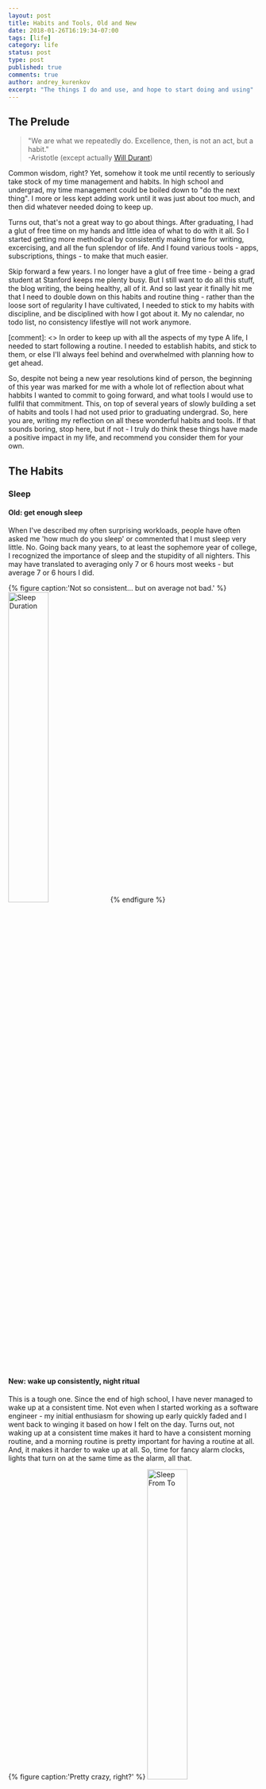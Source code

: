 ```yaml
---
layout: post
title: Habits and Tools, Old and New
date: 2018-01-26T16:19:34-07:00
tags: [life]
category: life
status: post
type: post
published: true
comments: true
author: andrey_kurenkov
excerpt: "The things I do and use, and hope to start doing and using"
---
```

## The Prelude

> "We are what we repeatedly do. Excellence, then, is not an act, but a habit." <br>
-Aristotle (except actually [Will Durant](http://blogs.umb.edu/quoteunquote/2012/05/08/its-a-much-more-effective-quotation-to-attribute-it-to-aristotle-rather-than-to-will-durant/))

Common wisdom, right? Yet, somehow it took me until recently to seriously take stock of my time management and habits. In high school and undergrad, my time management could be boiled down to "do the next thing". I more or less kept adding work until it was just about too much, and then did whatever needed doing to keep up. 

Turns out, that's not a great way to go about things. After graduating, I had a glut of free time on my hands and little idea of what to do with it all. So I started getting more methodical by consistently making time for writing, excercising, and all the fun splendor of life. And I found various tools - apps, subscriptions, things - to make that much easier. 

Skip forward a few years. I no longer have a glut of free time - being a grad student at Stanford keeps me plenty busy. But I still want to do all this stuff, the blog writing, the being healthy, all of it. And so last year it finally hit me that I need to double down on this habits and routine thing - rather than the loose sort of regularity I have cultivated, I needed to stick to my habits with discipline, and be disciplined with how I got about it. My no calendar, no todo list, no consistency lifestlye will not work anymore. 

[comment]: <> In order to keep up with all the aspects of my type A life, I needed to start following a routine. I needed to establish habits, and stick to them, or else I'll always feel behind and overwhelmed with planning how to get ahead. 

So, despite not being a new year resolutions kind of person, the beginning of this year was marked for me with a whole lot of reflection about what habbits I wanted to commit to going forward, and what tools I would use to fullfil that commitment. This, on top of several years of slowly building a set of habits and tools I had not used prior to graduating undergrad. So, here you are, writing my reflection on all these wonderful habits and tools. If that sounds boring, stop here, but if not - I truly do think these things have made a positive impact in my life, and recommend you consider them for your own.

## The Habits

### Sleep

#### Old: get enough sleep
When I've described my often surprising workloads, people have often asked me 'how much do you sleep' or commented that I must sleep very little. No. Going back many years, to at least the sophemore year of college, I recognized the importance of sleep and the stupidity of all nighters. This may have translated to averaging only 7 or 6 hours most weeks - but average 7 or 6 hours I did. 

{% figure caption:'Not so consistent... but on average not bad.' %}
[<img class="postimagesmall" style="width:40%;" src="/writing/images/2018-01-26-habits/sleep_duration.png" alt="Sleep Duration"/>](/writing/images/2018-01-26-habits/sleep_duration.png)
{% endfigure %}

#### New: wake up consistently, night ritual
This is a tough one. Since the end of high school, I have never managed to wake up at a consistent time. Not even when I started working as a software engineer - my initial enthusiasm for showing up early quickly faded and I went back to winging it based on how I felt on the day. Turns out, not waking up at a consistent time makes it hard to have a consistent morning routine, and a morning routine is pretty important for having a routine at all. And, it makes it harder to wake up at all. So, time for fancy alarm clocks, lights that turn on at the same time as the alarm, all that.

{% figure caption:'Pretty crazy, right?' %}
[<img class="postimagesmall" style="width:40%;" src="/writing/images/2018-01-26-habits/sleep_from_to.png" alt="Sleep From To"/>](/writing/images/2018-01-26-habits/sleep_from_to.png)
{% endfigure %}

But, more importantly, I have decided to have better sleep. Specifically, to fall asleep more easily and calmly. And so, I decided to stick to the whole array of recommended pre-sleep activities - dim the lights, don't look at screens, drink special sleep-time tea with honey, read. And it's great! Commiting to spending the last half hour prior to sleep in this fashion has made me feel far more tranquil as I go to sleep than I used to.

{% figure caption:'Highly recommended' %}
[<img class="postimagesmall" style="width:40%;" src="/writing/images/2018-01-26-habits/night_ritual.jpg" alt="Sleep ritual"/>](/writing/images/2018-01-26-habits/night_ritual.jpg)
{% endfigure %}


### Excercise

#### Old: Boxing,Fitstar
You know what's great? Fitness classes. Seriously, I've not once excercised as rigorously by myself as when led by a good instructor. Practically every time I went to a boxing gym I felt that I was barely able to keep up. So, I continue taking kickboxing classes to this day and hope to not stop. 

You know what else is great? Not having to go to the gym to excercise. And you dont! All one needs to excercise is a hard floor (though a mat does help). Going back even to my undergrad days, I was often unable to make it to the gym. So I just excercised at home, and kept in quite good shape doing so. 

But what's better than either of these? The best of both! Last year I realized apps like FitStar (and Nike Traning Club, and Skimble) could be used to excercise at home while still pushing me to my limit like trainers do. Of course, they are not quite as effective, but still better than excercising driven by my motivation alone. 

{% figure caption:'Fitstar. It works exactly as you'd imagine it would.' %}
[<img class="postimagesmall" style="width:40%;" src="/writing/images/2018-01-26-habits/fitstar.png" alt="Sleep Duration"/>](/writing/images/2018-01-26-habits/fitstar.png)
{% endfigure %}


#### New: Morning Kick Off
All too often, work would get heavy, I would have to pick my battles, and I'd miss the gym for days, even weeks. That does not feel good, seem good, or is good. So my new idea? Excercise for 10-15 minutes right upon waking up. Specifically, do a 10-15 Fitstar excercise. Not only does that keep me not feeling like I've gone for weeks without excercising, but it also makes it easier for me to wake up and get going. Not easy to keep up, but worth the effort.

### Diet

#### Old: Soylent
I already [made my case for Soylent](http://www.andreykurenkov.com/writing/art/why-i-consume-soylent/) (TDLR - convenient, healthy, affordable, futuristic, makes real food taste even better), and years later the case still holds up. More than holds up, actually - with the introduction of Soylent 2.0 and Soylent Coffee and Cocoa, the convenience and flavor have both seen a significant boost in the past few years. Most I tell this still scoff, but whenever I am so inconvenienced as to have to eat real food for lunch I am reminded of how much time it gets just to get food and how sluggish I feel afterwards. 

{% figure caption:'A photo from years ago. I still have about this many bottles at home at the start of every month.' %}
[<img class="postimageactual" src="/writing/images/2018-01-26-habits/soylent.jpg" alt="Soylent"/>](/writing/images/2018-01-26-habits/soylent.jpg)
{% endfigure %}


#### New: Meal squares
But, let's face it, drinking two bottles of nutritious goo can get a bit repititious. So, I was most excited by my recent discovery of MealSquares. These little nutirition bricks are dry, dense, and chalky - but also contain bits of chocolate, and go down fantastically when paired with a drink such as tea (or Soylent!). 

{% figure caption:'My Current Lunch' %}
[<img class="postimageactual" src="/writing/images/2018-01-26-habits/food.jpg" alt="Food"/>](/writing/images/2018-01-26-habits/food.jpg)
{% endfigure %}


### Mental Health

#### Old: Meditation
This too, [I have written about](http://www.andreykurenkov.com/writing/life/some-thoughts-on-meditation/). More and more, I am convinced that meditation will gradually become as commonly acknowledged as a crucial component of a healthy life as physical excercise. Nowdays it's easier than ever to start - Calm, Headspace, and many other apps tout their ability to teach you the magical skill of meditation. I used both Calm and Headspace early on, and do recommend them for getting started. But I quickly found their idea of 'listen to lectures about life' to be pretty far removed from actual meditation, and largely rely on the far simpler Insight Timer. 

{% figure caption:'I have not been the best at this... but trying to get better.' %}
[<img class="postimagesmaller" src="/writing/images/2018-01-26-habits/meditation.png" alt="Meditation"/>](/writing/images/2018-01-26-habits/meditation.png)
{% endfigure %}

#### New: Gratitude Journaling
I started keeping a journal more than a year ago now. Not for mental health reasons, just for... fun. Something I found when catching up on this journaling (sometimes whole weeks at a time, sometimes even more), is that trying to recall some fun event from a while ago almost made me feel like how I felt when it actually happened. Furthermore, consistently writing down this journal just made me appreciate the mundane little milestones of life just a little more. 

{% figure caption:'Just about the year mark, these started showing up. I use the Journey app, which I recommend, though there are many good options.' %}
[<img class="postimagesmaller" src="/writing/images/2018-01-26-habits/journal.png" alt="Journal"/>](/writing/images/2018-01-26-habits/journal.png)
{% endfigure %}

So I was not surprised to find out there was another surprisingly simple scientificaly backed way of maintaing mental health - [gratitude journaling](https://en.wikipedia.org/wiki/Gratitude_journal). It used to be this would seem to touchy-feely for me, but no more. My plan, given my whole experience with journaling, is to stick to the weekly cadence by writing down some things I am grateful for from the past week. Too early to tell if I'll stick to this, but I am eager to try it out for this next year.

### Productivity

#### Old: Email Cleaning, Calendar, OneNote, HabitBull
     
This stuff is boring but useful, so let's keep it brief:

* I try to keep my email inbox nearly empty, so every email still not deleted or categorized to a folder is an ongoing TODO item. Having an empty inbox is rare, and feels great. I've tried to use Inbox's whole email snoozing stuff off and on, but find it's overkill most of the time.
* I used to be terrible about keeping a calendar, but forgetting some significant things last year made me come around - I now track my meetings, classes, everything.
* I've tried different approaches to note taking, idea tracking, info dumping, all that. OneNote's is the one I prefer by far. The idea of having a notebook with various sections and pages within each section just works wonderfully for a great many applications.  
{% figure caption:'All the stuff I have been been meaning to get around to writing for years, and have yet to write.' %}
[<img class="postimagesmall" src="/writing/images/2018-01-26-habits/onenote.png" alt="OneNote"/>](/writing/images/2018-01-26-habits/onenote.png)
{% endfigure %}
* I first started thinking about my habits years ago, and figured there must be a to-do app that captures the entirely intuitive 'secret' ([often attributed to Jerry Seinfeld](https://lifehacker.com/281626/jerry-seinfelds-productivity-secret)) that having a streak to keep going is a good motivator. Nowdays that is indeed the case, there are dozens of apps for this, but a few years ago HabitBull (now simply called Habit Tracker) was one of very few. I started using it years ago and still use it today.
{% figure caption:'A good week!' %}
[<img class="postimagesmaller" src="/writing/images/2018-01-26-habits/habitbull.png" alt="HabitBull"/>](/writing/images/2018-01-26-habits/habitbull.png)
{% endfigure %}

#### New: todoist, rescuetime
Despite having this email and OneNote and Calendar system, I was still not as productive as I wanted. I found that I never managed to make time for stuff like writing for this blog, and often forgot smaller chores til far too late. So this year I had a new idea: spend 5-10 minutes in the morning reflecting on my goal for the day, and jot them down in a todo app. I had always found todo apps pretty useless, as I inevitably got behind and abandoned the endeavour. So this time, I plan to stick to keeping the todo items on at most a day-week timeline, and striving for zero tasks just as with my email inbox. This has already paid off in just a few weeks, with me being better able to keep track of various small chores as well as get around to things like writing the very text you are reading.  

{% figure caption:'My TODO app, Todoist. Works like a charm. ' %}
[<img class="postimagesmaller" src="/writing/images/2018-01-26-habits/todoist.png" alt="Todoist"/>](/writing/images/2018-01-26-habits/todoist.png)
{% endfigure %}

As you may have noticed, this post has quite a few metrics and graphs. Partly this is just for fun, but I do also think that the knowledge that these metrics and graphs are out there serves as extra motivation to follow through on my ambitions. Inspired somewhat by [Andrej Karpaphy](http://karpathy.github.io/2014/08/03/quantifying-productivity/), I decided to take this to the next level this year with [rescuetime](https://www.rescuetime.com/). Basically, it logs every single thing I do on my phone and computer, and tells me how much time I spend doing things that are productive (like this) or unproductive (like browsing reddit). I honestly doubt it being there will change my behavior much, but then again I have felt that it has gotten me to visit distracting websites already so I may be wrong there.

{% figure caption:'My first week with this, tracked. ' %}
[<img class="postimagesmall" src="/writing/images/2018-01-26-habits/rescuetime1.png" alt="Rescutime"/>](/writing/images/2018-01-26-habits/rescuetime1.png)
{% endfigure %}


## Closure
So there you had it, an infodump on all the habits I have cultivated and plan to cultivate, along with the best tools for said cultivation. Hopefully, if you were so inclined as to read all this, a few of these might prove a fruitful addition to your own life.
